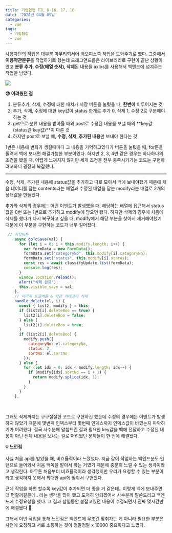 ```yaml
---
title: 기업협업 TIL D-16, 17, 18
date: '2020년 04월 09일'
categories:
  - vue
tags:
  - 기업협업
  - vue
---
```


사용자단의 작업은 대부분 마무리되서어 백오피스쪽 작업을 도와주기로 했다. 그중에서 **이용약관분류**를 작업하기로 했는데 드래그앤드롭은 라이브러리로 구현이 끝난 상황이였고 **분류 추가, 수정(배열 순서), 삭제**된 내용을 axios를 사용해서 백엔드에 넘겨주는 작업만 남았다.

![](https://images.velog.io/images/ppl8709/post/dee139db-4afa-49d3-b220-2cedbfbf2ed1/image.png)

**😓 어려웠던 점**

1. 분류추가, 삭제, 수정에 대한 패치가 저장 버튼을 눌렀을 때, **한번에** 이루어지는 것
2. 추가, 삭제, 수정에 대한 key값이 status 한개로 추가 0, 삭제 1, 수정 2로 구분해야 하는 것
3. get으로 분류 내용을 받아올 때와 post로 수정된 내용을 보낼 때의 **key값(status란 key값)**이 다른 것
4. 하지만 post로 보낼 때, **수정, 삭제, 추가된 내용**만 보내야 한다는 것

1번은 내용에 변화가 생길때마다 그 내용을 기억하고있다가 버튼을 눌렀을 때, for문을 돌려서 백에 보내면 해결가능한 부분이였다. 하지만 2, 3, 4번 같은 경우는 하나하나의 조건을 봤을 때, 어렵게 느껴지지 않지만 세개 조건을 전부 충족시키기는 코드는 구현하려고하니 굉장히 복잡했다.

---

수정, 삭제, 추가된 내용에 status값을 추가하고 따로 모아서 백에 보내야했기 때문에 처음 데이터를 담는 contents라는 배열과 수정된 배열을 담는 modify라는 배열로 2개의 상태값을 만들었다.

추가와 삭제의 경우에는 어떤 이벤트가 발생했을 때, 해당하는 배열에 접근해서 status 값을 0번 또는 1번으로 추가하고 modify에 담으면 됐다. 하지만 삭제의 경우에 처음에 삭제를 했다가 다시 복구하고 싶을 때, modify에서 해당 부분을 찾아서 제거해야했기 때문에 이 부분을 구현하는 코드가 너무 길어졌다.

```jsx
 // 저장버튼
    async goToSave(val) {
      for (let i = 0; i < this.modify.length; i++) {
        var formData = new FormData();
        formData.set("categoryNo", this.modify[i].categoryNo);
        formData.set("status", this.modify[i].status);
        const res = await classifyUpdate.list(formData);
        console.log(res);
      }
      window.location.reload();
      alert("삭제 완료");
      this.visible_save = val;
    },
    // 이미지 토글버튼 & 약관 카테고리 삭제
    handle_delete(el, i) {
      const { list2, modify } = this;
      if (list2[i].deleteBoo == true) {
        list2[i].deleteBoo = false;
      } else {
        list2[i].deleteBoo = true;
      }
      if (list2[i].deleteBoo) {
        modify.push({
          categoryNo: el.categoryNo,
          status: 2,
          sortNo: el.sortNo
        });
      } else {
        for (let idx = 0; idx < modify.length; idx++) {
          if (modify[idx].sortNo == i + 1) {
            return modify.splice(idx, 1);
          }
        }
      }
    },
```

</br>

그래도 삭제까지는 구구절절한 코드로 구현하긴 했는데 수정의 경우에는 이벤트가 발생하지 않았기 때문에 몇번째 인덱스부터 몇번째 인덱스까지 인덱스값이 바꼈는지 파악하기가 어려웠다. 결국 사수분께 말씀드린 결과 필요한 key값을 백에 전달하고 수정된 내용이 아닌 전체 내용을 보내는 걸로 어려웠던 문제들이 한 번에 해결됐다.

**💡 느낀점**
<br /><br />
사실 처음 api를 받았을 때, 비효율적이라 느꼈었다. 지금 같이 작업하는 백엔드분도 인턴으로 들어와서 처음 백쪽을 맡아서 하는 거였기 때문에 충분히 느낄 수 있는 생각이라고 생각한다. 아무튼 처음부터 비효율적이라 생각했지만 우리가 요청할 수 있는 부분이라고 생각하지 못해서 최대한 api에 맞춰서 구현했다.

근데 작업을 하면 할수록 key값이 추가되면 더 좋을 거 같은데.. 이렇게 백에 보내주면 더 편할꺼같은데.. 라는 생각을 많이 했고 도저히 안되겠어서 사수분께 말씀드리고 백엔드에 수정요청을 했다. 그 결과 삼일동안 붙잡고있던 내용이 수정되면서 진짜 몇시간만에 해결됐다 🥵

그래서 이번 작업을 통해 느낀점은 백엔드에 무조건 맞춰가는 게 아니라 필요한 부분은 사전에 요청하고 서로 소통하는 것이 정말정말 x 10000 중요하다고 느꼈다.
